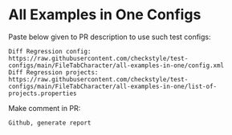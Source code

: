 # All Examples in One Configs
Paste below given to PR description to use such test configs:
```
Diff Regression config: https://raw.githubusercontent.com/checkstyle/test-configs/main/FileTabCharacter/all-examples-in-one/config.xml
Diff Regression projects: https://raw.githubusercontent.com/checkstyle/test-configs/main/FileTabCharacter/all-examples-in-one/list-of-projects.properties
```
Make comment in PR:
```
Github, generate report
```
